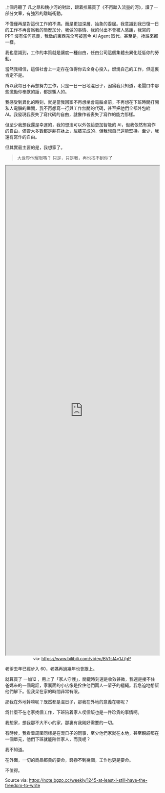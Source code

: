 上個月聽了 凡之昂和魏小河的對談，跟着推薦買了《不再踏入流量的河》，讀了一部分文章，有強烈的離職衝動。

不僅僅再是對這份工作的不滿，而是更加深層、抽象的委屈。我意識到我日復一日的工作不再會爲我的簡歷加分，我做的事情、我的付出不會被人感謝，我寫的 PPT 沒有任何意義，我做的東西完全可被當今 AI Agent 取代。甚至是，換誰來都一樣。

我也意識到，工作的本質就是讓度一種自由，任由公司這個集體去異化貶低你的勞動。

當然我相信，這個社會上一定存在值得你去全身心投入，燃燒自己的工作，但這裏肯定不是。

所以我每日不再想努力工作，只是一日一日地混日子，因爲我只知道，老闆口中那些激勵你奉獻的話，都是騙人的。

我感受到異化的時刻，就是當我回家不再想坐會電腦桌前，不再想在下班時間打開私人電腦的瞬間，我不再想寫一行與工作無關的代碼，甚至把他們全都外包給 AI。我發現我喪失了寫代碼的自由，就像作者喪失了寫作的能力那樣。

但至少我想我還是幸運的，我的想法可以外包給更加智能的 AI，但我依然有寫作的自由，儘管大多數都是躺在牀上，屈膝完成的，但我想自己還能堅持。至少，我還有寫作的自由。

但其實最主要的是，我想家了。

> 大世界他耀眼嗎？
> 只是，只是我，再也找不到你了

<iframe src='https://player.bilibili.com/player.html?isOutside=true&bvid=BV1sf4y1J7gP&p=1&autoplay=false' style='height:40vh;width:100%' class='iframe-radius' allow='fullscreen'></iframe>
<center>via: <a href='https://www.bilibili.com/video/BV1sf4y1J7gP' target='_blank' class='external-link'>https://www.bilibili.com/video/BV1sf4y1J7gP</a></center>

老爹去年已經步入 60，老媽再過幾年也會跟上。

就算買了 一加12 ，用上了「家人守護」，關鍵時刻還是收效甚微，我還是接不住爸媽來的一個電話，家裏面的小店像是拴住他們兩人一輩子的繮繩。我急迫地想幫他們解下。但我呆在家的時間非常有限。

那我在外地幹嘛呢？既然都是混日子，那我在外地的意義在哪呢？

爲什麼不在老家找個工作，下班陪着家人喫個飯也是一件珍貴的事情啊。

我想家，想我那不大不小的家，那裏有我剛好需要的一切。

有時候，我看着周圍同樣是在混日子的同事，至少他們家就在本地，甚至親戚都在一個單元，他們下班就能陪伴家人，而我呢？

我不知道。

在外面，一切的商品都貴的要命，錢掙不到幾個，工作也更是要命。

不值得。

Source via: https://note.bgzo.cc/weekly/1245-at-least-I-still-have-the-freedom-to-write